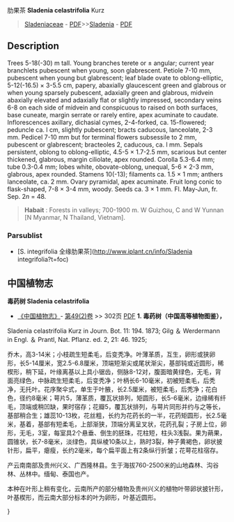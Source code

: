肋果茶 **Sladenia celastrifolia** Kurz

> [Sladeniaceae](http://www.iplant.cn/info/Sladeniaceae?t=foc) - [PDF](http://www.iplant.cn/foc/pdf/Sladeniaceae.pdf)>>[Sladenia](http://www.iplant.cn/info/Sladenia?t=foc) - [PDF](http://www.iplant.cn/foc/pdf/Sladenia.pdf)

## Description

Trees 5-18(-30) m tall. Young branches terete or ± angular; current year branchlets pubescent when young, soon glabrescent. Petiole 7-10 mm, pubescent when young but glabrescent; leaf blade ovate to oblong-elliptic, 5-12(-16.5) × 3-5.5 cm, papery, abaxially glaucescent green and glabrous or when young sparsely pubescent, adaxially green and glabrous, midvein abaxially elevated and adaxially flat or slightly impressed, secondary veins 6-8 on each side of midvein and conspicuous to raised on both surfaces, base cuneate, margin serrate or rarely entire, apex acuminate to caudate. Inflorescences axillary, dichasial cymes, 2-4-forked, ca. 15-flowered; peduncle ca. l cm, slightly pubescent; bracts caducous, lanceolate, 2-3 mm. Pedicel 7-10 mm but for terminal flowers subsessile to 2 mm, pubescent or glabrescent; bracteoles 2, caducous, ca. l mm. Sepals persistent, oblong to oblong-elliptic, 4.5-5 × 1.7-2.5 mm, scarious but center thickened, glabrous, margin ciliolate, apex rounded. Corolla 5.3-6.4 mm; tube 0.3-0.4 mm; lobes white, obovate-oblong, unequal, 5-6 × 2-3 mm, glabrous, apex rounded. Stamens 10(-13); filaments ca. 1.5 × 1 mm; anthers lanceolate, ca. 2 mm. Ovary pyramidal, apex acuminate. Fruit long conic to flask-shaped, 7-8 × 3-4 mm, woody. Seeds ca. 3 × 1 mm. Fl. May-Jun, fr. Sep. 2*n* = 48.


> **Habait** : 
> Forests in valleys; 700-1900 m. W Guizhou, C and W Yunnan [N Myanmar, N Thailand, Vietnam].

### Parsublist

* [S.  integrifolia  全缘肋果茶](http://www.iplant.cn/info/Sladenia integrifolia?t=foc)

## 中国植物志

**毒药树 Sladenia celastrifolia**

* [《中国植物志》](http://www.iplant.cn/frps)- [第49(2)卷](http://www.iplant.cn/frps/vol/49(2)) >> 302页 [PDF](http://www.iplant.cn/frps/pdf/49(2)/302.PDF)
**1. 毒药树（中国高等植物图鉴），**

Sladenia celastrifolia Kurz in Journ. Bot. 11: 194. 1873; Gilg ＆ Werdermann in Engl. ＆ Prantl, Nat. Pflanz. ed. 2, 21: 46. 1925;

乔木，高3-14米；小枝疏生短柔毛，后变秃净。叶薄革质，互生，卵形或狭卵形，长5-14厘米，宽2.5-6.8厘米，顶端短渐尖或尾状渐尖，基部钝或近圆形，稀楔形，稍下延，叶缘离基以上具小锯齿，侧脉8-12对，腹面暗黄绿色，无毛，背面亮绿色，中脉疏生短柔毛，后变秃净；叶柄长6-10毫米，初被短柔毛，后秃净，无托叶。花序聚伞式，单生于叶腋，长2.5厘米，被短柔毛，后秃净；花白色，径约8毫米；萼片5，薄革质，覆瓦状排列，矩圆形，长5-6毫米，边缘稀有纤毛，顶端或稍凹缺，果时宿存；花瓣5，覆瓦状排列，与萼片同形并约与之等长，基部稍合生；雄蕊10-13枚，花丝粗，长约为花药长的一半，花药矩圆形，长2.5毫米，基着，基部有短柔毛，上部渐狭，顶端分离呈叉状，花药孔裂；子房上位，卵形，无毛，3室，每室具2个悬垂、倒生的胚珠，花柱短，柱头3浅裂。果为蒴果，圆锥状，长7-8毫米，淡绿色，具纵棱10条以上，熟时3裂，种子黄褐色，卵状披针形，扁平，瘪瘦，长约2毫米，每个扁平面上有2条纵行折皱；花萼花柱宿存。

产云南南部及贵州兴义、广西隆林县。生于海拔760-2500米的山地森林、沟谷林、丛林中。缅甸、泰国也产。

本种在叶形上稍有变化，云南所产的部分植物及贵州兴义的植物叶带卵状披针形，叶基楔形，而云南大部分标本的叶为卵形，叶基近圆形。

}